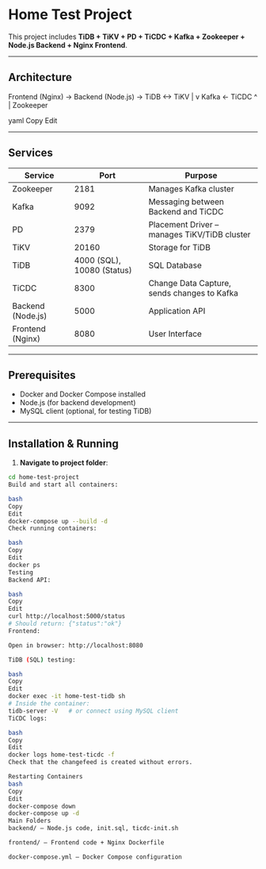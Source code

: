 # Home Test Project

This project includes **TiDB + TiKV + PD + TiCDC + Kafka + Zookeeper + Node.js Backend + Nginx Frontend**.

---

## Architecture

Frontend (Nginx) -> Backend (Node.js) -> TiDB <-> TiKV
|
v
Kafka <- TiCDC
^
|
Zookeeper

yaml
Copy
Edit

---

## Services

| Service           | Port           | Purpose |
|------------------|----------------|---------|
| Zookeeper         | 2181           | Manages Kafka cluster |
| Kafka             | 9092           | Messaging between Backend and TiCDC |
| PD                | 2379           | Placement Driver – manages TiKV/TiDB cluster |
| TiKV              | 20160          | Storage for TiDB |
| TiDB              | 4000 (SQL), 10080 (Status) | SQL Database |
| TiCDC             | 8300           | Change Data Capture, sends changes to Kafka |
| Backend (Node.js) | 5000           | Application API |
| Frontend (Nginx)  | 8080           | User Interface |

---

## Prerequisites

- Docker and Docker Compose installed
- Node.js (for backend development)
- MySQL client (optional, for testing TiDB)

---

## Installation & Running

1. **Navigate to project folder**:

```bash
cd home-test-project
Build and start all containers:

bash
Copy
Edit
docker-compose up --build -d
Check running containers:

bash
Copy
Edit
docker ps
Testing
Backend API:

bash
Copy
Edit
curl http://localhost:5000/status
# Should return: {"status":"ok"}
Frontend:

Open in browser: http://localhost:8080

TiDB (SQL) testing:

bash
Copy
Edit
docker exec -it home-test-tidb sh
# Inside the container:
tidb-server -V   # or connect using MySQL client
TiCDC logs:

bash
Copy
Edit
docker logs home-test-ticdc -f
Check that the changefeed is created without errors.

Restarting Containers
bash
Copy
Edit
docker-compose down
docker-compose up -d
Main Folders
backend/ – Node.js code, init.sql, ticdc-init.sh

frontend/ – Frontend code + Nginx Dockerfile

docker-compose.yml – Docker Compose configuration

